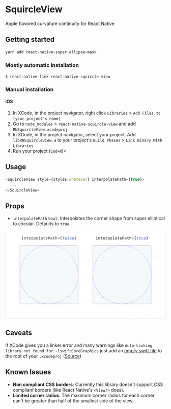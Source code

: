 # SquircleView

Apple flavored curvature continuity for React Native

## Getting started

```bash
yarn add react-native-super-ellipse-mask
```

### Mostly automatic installation

`$ react-native link react-native-squircle-view`

### Manual installation

#### iOS

1. In XCode, in the project navigator, right click `Libraries` > `Add Files to [your project's name]`
2. Go to `node_modules` > `react-native-squircle-view` and add `RNSquircleView.xcodeproj`
3. In XCode, in the project navigator, select your project. Add `libRNSquircleView.a` to your project's `Build Phases` > `Link Binary With Libraries`
4. Run your project (`Cmd+R`)<

## Usage

```javascript
<SquircleView style={styles.whatever} interpolatePath={true}>
  ...
</SquircleView>
```

## Props

- `interpolatePath`
  `bool`: Interpolates the corner shape from super elliptical to circular. Defaults to `true`

![interpolatePath](.github/interpolate.gif)

## Caveats

If XCode gives you a linker error and many warnings like `Auto-Linking library not found for -lswiftCoreGraphics` just add an [empty swift file](examples/basic/ios/workaround.swift) to the root of your `.xcodeproj` ([Source](https://stackoverflow.com/questions/50096025/it-gives-errors-when-using-swift-static-library-with-objective-c-project/50495316#50495316))

## Known Issues

- **Non compliant CSS borders**: Currently this library doesn't support CSS compliant borders (like React Native's `<View/>` does).
- **Limited corner radius**: The maximum corner radius for each corner can't be greater than half of the smallest side of the view.

<!-- XCode 10 solution
cd node_modules/react-native/scripts ;and ./ios-install-third-party.sh ;and cd ../../../
cd node_modules/react-native/third-party/glog-0.3.5/ ;and ../../scripts/ios-configure-glog.sh ;and cd ../../../../
react-native start --reset-cache
-->
